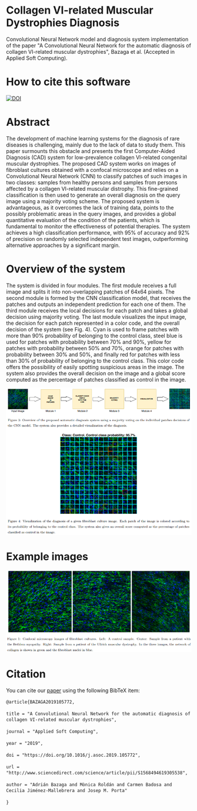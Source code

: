 # Collagen VI-related Muscular Dystrophies Diagnosis

Convolutional Neural Network model and diagnosis system implementation of the paper "A Convolutional Neural Network for the automatic diagnosis of collagen VI-related muscular dystrophies", Bazaga et al. (Accepted in Applied Soft Computing).

# How to cite this software

[![DOI](https://zenodo.org/badge/DOI/10.1016/j.asoc.2019.105772.svg)](https://doi.org/10.1016/j.asoc.2019.105772)

# Abstract

The development of machine learning systems for the diagnosis of rare diseases is challenging, mainly due to the lack of data to study them. This paper surmounts this obstacle and presents the first Computer-Aided Diagnosis (CAD) system for low-prevalence collagen VI-related congenital muscular dystrophies. The proposed CAD system works on images of fibroblast cultures obtained with a confocal microscope and relies on a Convolutional Neural Network (CNN) to classify patches of such images in two classes: samples from healthy persons and samples from persons affected by a collagen VI-related muscular distrophy. This fine-grained classification is then used to generate an overall diagnosis on the query image using a majority voting scheme. The proposed system is advantageous, as it overcomes the lack of training data, points to the possibly problematic areas in the query images, and provides a global quantitative evaluation of the condition of the patients, which is fundamental to monitor the effectiveness of potential therapies. The system achieves a high classification performance, with 95% of accuracy and 92% of precision on randomly selected independent test images, outperforming alternative approaches by a significant margin.

# Overview of the system

The system is divided in four modules. The first module receives a full image and splits it into non-overlapping patches of 64x64 pixels. The second module is formed by the CNN classification model, that receives the patches and outputs an independent prediction for each one of them. The third module receives the local decisions for each patch and takes a global decision using majority voting. The last module visualizes the input image, the decision for each patch represented in a color code, and the overall decision of the system (see Fig. 4). Cyan is used to frame patches with more than 90% probability of belonging to the control class, steel blue is used for patches with
probability between 70% and 90%, yellow for patches with probability between 50% and 70%, orange for patches with probability between 30% and 50%, and finally red for patches with less than 30% of probability of belonging to the control class. This color code offers the possibility of easily spotting suspicious areas in the image. The system also provides the overall decision on the image and a global score computed as the percentage of patches classified as control in the image.

![Overview](https://github.com/AdrianBZG/Muscular-Dystrophy-Diagnosis/blob/master/Media/ReadmeFig2.png)

# Example images

![Example Images](https://github.com/AdrianBZG/Muscular-Dystrophy-Diagnosis/blob/master/Media/ReadmeFig1.png)


# Citation

You can cite our [paper](https://doi.org/10.1016/j.asoc.2019.105772) using the following BibTeX item:

```
@article{BAZAGA2019105772,

title = "A Convolutional Neural Network for the automatic diagnosis of collagen VI-related muscular dystrophies",

journal = "Applied Soft Computing",

year = "2019",

doi = "https://doi.org/10.1016/j.asoc.2019.105772",

url = "http://www.sciencedirect.com/science/article/pii/S1568494619305538",

author = "Adrián Bazaga and Mònica Roldán and Carmen Badosa and Cecilia Jiménez-Mallebrera and Josep M. Porta"

}
```
